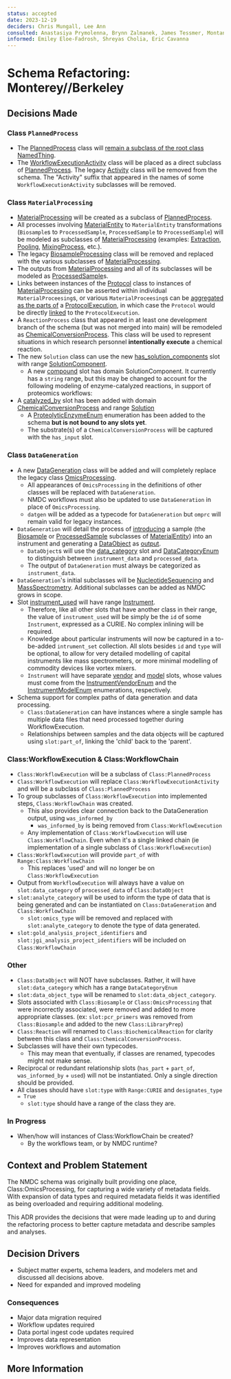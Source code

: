 ```yaml
---
status: accepted 
date: 2023-12-19
deciders: Chris Mungall, Lee Ann 
consulted: Anastasiya Prymolenna, Brynn Zalmanek, James Tessmer, Montana Smith, Sam Purvine, Yuri Corilo, Mark Miller, Michael Thorton, Alicia Clum, Mark Miller    
informed: Emiley Eloe-Fadrosh, Shreyas Cholia, Eric Cavanna 
---
```

# Schema Refactoring: Monterey//Berkeley

## Decisions Made

### Class `PlannedProcess`
* The [PlannedProcess](https://microbiomedata.github.io/nmdc-schema/PlannedProcess/) class will [remain a subclass of the root class NamedThing](https://microbiomedata.github.io/nmdc-schema/NamedThing/).
* The [WorkflowExecutionActivity](https://microbiomedata.github.io/nmdc-schema/WorkflowExecutionActivity/) class will be placed as a direct subclass of [PlannedProcess](https://microbiomedata.github.io/nmdc-schema/PlannedProcess/). The legacy [Activity](https://microbiomedata.github.io/nmdc-schema/Activity/) class will be removed from the schema. The "Activity" suffix that appeared in the names of some `WorkflowExecutionActivity` subclasses will be removed.

### Class `MaterialProcessing`
* [MaterialProcessing](https://microbiomedata.github.io/berkeley-schema-fy24/MaterialProcessing/) will be created as a subclass of [PlannedProcess](https://microbiomedata.github.io/nmdc-schema/PlannedProcess/).
* All processes involving [MaterialEntity](https://microbiomedata.github.io/nmdc-schema/MaterialEntity/) to `MaterialEntity` transformations (`Biosample`s to `ProcessedSample`, `ProcessedSample` to `ProcessedSample`) will be modeled as subclasses of [MaterialProcessing](https://microbiomedata.github.io/berkeley-schema-fy24/MaterialProcessing/) (examples: [Extraction](https://microbiomedata.github.io/berkeley-schema-fy24/Extraction/), [Pooling](https://microbiomedata.github.io/berkeley-schema-fy24/Pooling/), [MixingProcess](https://microbiomedata.github.io/berkeley-schema-fy24/MixingProcess/), etc.). 
* The legacy [BiosampleProcessing](https://microbiomedata.github.io/nmdc-schema/BiosampleProcessing/) class will be removed and replaced with the various subclasses of [MaterialProcessing](https://microbiomedata.github.io/berkeley-schema-fy24/MaterialProcessing/).
* The outputs from [MaterialProcessing](https://microbiomedata.github.io/berkeley-schema-fy24/MaterialProcessing/) and all of its subclasses will be modeled as [ProcessedSample](https://microbiomedata.github.io/berkeley-schema-fy24/ProcessedSample/)s.
* Links between instances of the [Protocol](https://microbiomedata.github.io/nmdc-schema/Protocol/) class to instances of [MaterialProcessing](https://microbiomedata.github.io/berkeley-schema-fy24/MaterialProcessing/) can be asserted within individual `MaterialProceesing`s, or various `MaterialProceesing`s can be [aggregated as the parts of](https://microbiomedata.github.io/berkeley-schema-fy24/ProtocolExecution/) a [ProtocolExecution](https://microbiomedata.github.io/berkeley-schema-fy24/ProtocolExecution/), in which case the `Protocol` would be directly [linked](https://microbiomedata.github.io/berkeley-schema-fy24/protocol_link/) to the `ProtocolExecution`.
* A `ReactionProcess` class that appeared in at least one development branch of the schema (but was not merged into main) will be remodeled as [ChemicalConversionProcess](https://microbiomedata.github.io/berkeley-schema-fy24/ChemicalConversionProcess/). This class will be used to represent situations in which research personnel **intentionally execute** a chemical reaction.
* The new `Solution` class can use the new [has_solution_components](https://microbiomedata.github.io/berkeley-schema-fy24/has_solution_components/) slot with range [SolutionComponent](https://microbiomedata.github.io/berkeley-schema-fy24/SolutionComponent/).
  * A new [compound](https://microbiomedata.github.io/berkeley-schema-fy24/compound/) slot has domain SolutionComponent. It currently has a `string` range, but this may be changed to account for the following modeling of enzyme-catalyzed reactions, in support of proteomics workflows:
* A [catalyzed_by](https://microbiomedata.github.io/berkeley-schema-fy24/catalyzed_by/) slot has been added with domain [ChemicalConversionProcess](https://microbiomedata.github.io/berkeley-schema-fy24/ChemicalConversionProcess/) and range [Solution](https://microbiomedata.github.io/berkeley-schema-fy24/Solution/)
  * A [ProteolyticEnzymeEnum](https://microbiomedata.github.io/berkeley-schema-fy24/ProteolyticEnzymeEnum/) enumeration has been added to the schema **but is not bound to any slots yet**.
  * The substrate(s) of a `ChemicalConversionProcess` will be captured with the `has_input` slot.


### Class `DataGeneration`
* A new [DataGeneration](https://microbiomedata.github.io/berkeley-schema-fy24/DataGeneration/) class will be added and will completely replace the legacy class [OmicsProcessing](https://microbiomedata.github.io/nmdc-schema/OmicsProcessing/).
  * All appearances of `OmicsProcessing` in the definitions of other classes will be replaced with `DataGeneration`.
  * NMDC workflows must also be updated to use `DataGeneration` in place of `OmicsProcessing`.
  * `datgen` will be added as a typecode for `DataGeneration` but `omprc` will remain valid for legacy instances.
* `DataGeneration` will detail the process of [introducing](https://microbiomedata.github.io/nmdc-schema/has_input/) a sample (the [Biosample](https://microbiomedata.github.io/nmdc-schema/Biosample/) or [ProcessedSample](https://microbiomedata.github.io/nmdc-schema/ProcessedSample/) subclasses of [MaterialEntity](https://microbiomedata.github.io/nmdc-schema/MaterialEntity/)) into an instrument and generating a [DataObject](https://microbiomedata.github.io/nmdc-schema/DataObject/) as [output](https://microbiomedata.github.io/nmdc-schema/has_output/).
  * `DataObject`s will use the [data_category](https://microbiomedata.github.io/berkeley-schema-fy24/data_category/) slot and [DataCategoryEnum](https://microbiomedata.github.io/berkeley-schema-fy24/DataCategoryEnum/) to distinguish between `instrument_data` and `processed_data`.
  * The output of `DataGeneration` must always be categorized as `instrument_data`.
* `DataGeneration`'s initial subclasses will be [NucleotideSequencing](https://microbiomedata.github.io/berkeley-schema-fy24/NucleotideSequencing/) and [MassSpectrometry](https://microbiomedata.github.io/berkeley-schema-fy24/MassSpectrometry/). Additional subclasses can be added as NMDC grows in scope.
* Slot [instrument_used](https://microbiomedata.github.io/berkeley-schema-fy24/instrument_used/) will have range [Instrument](https://microbiomedata.github.io/berkeley-schema-fy24/Instrument/).
  * Therefore, like all other slots that have another class in their range, the value of `instrument_used` will be simply be the `id` of some `Instrument`, expressed as a CURIE. No complex inlining will be required.
  * Knowledge about particular instruments will now be captured in a to-be-added `intrument_set` collection. All slots besides `id` and `type` will be optional, to allow for very detailed modelling of capital instruments like mass spectrometers, or more minimal modelling of commodity devices like vortex mixers.
  * `Instrument` will have separate [vendor](https://microbiomedata.github.io/berkeley-schema-fy24/vendor/) and [model](https://microbiomedata.github.io/berkeley-schema-fy24/model/) slots, whose values must come from the [InstrumentVendorEnum](https://microbiomedata.github.io/berkeley-schema-fy24/InstrumentVendorEnum/) and the [InstrumentModelEnum](https://microbiomedata.github.io/berkeley-schema-fy24/InstrumentModelEnum/) enumerations, respectively.
* Schema support for complex paths of data generation and data processing.
  * `Class:DataGeneration` can have instances where a single sample has multiple data files that need processed together during WorkflowExecution.  
  * Relationships between samples and the data objects will be captured using `slot:part_of`, linking the 'child' back to the 'parent'.

### Class:WorkflowExecution & Class:WorkflowChain
* `Class:WorkflowExecution` will be a subclass of `Class:PlannedProcess`
* `Class:WorkflowExecution` will replace `Class:WorkflowExecutionActivity` and will be a subclass of `Class:PlannedProcess`
* To group subclasses of `Class:WorkflowExecution` into implemented steps, `Class:WorkflowChain` was created.
  * This also provides clear connection back to the DataGeneration output, using `was_informed_by`
    * `was_informed_by` is being removed from `Class:WorkflowExecution`
  * Any implementation of `Class:WorkflowExecution` will use `Class:WorkflowChain`. Even when it's a single linked chain (ie implementation of a single subclass of `Class:WorkflowExecution`)
* `Class:WorkflowExecution` will provide `part_of` with `Range:Class:WorkflowChain`
  * This replaces 'used' and will no longer be on `Class:WorkflowExecution`
* Output from `WorkflowExecution` will always have a value on `slot:data_category` of `processed_data` of `Class:DataObject`
* `slot:analyte_category` will be used to inform the type of data that is being generated and can be instantiated on `Class:DataGeneration` and `Class:WorkflowChain`
  * `slot:omics_type` will be removed and replaced with `slot:analyte_category` to denote the type of data generated.
* `slot:gold_analysis_project_identifiers` and `slot:jgi_analysis_project_identifiers` will be included on `Class:WorkflowChain`

### Other
* `Class:DataObject` will NOT have subclasses. Rather, it will have `slot:data_category` which has a range `DataCategoryEnum`
* `slot:data_object_type` will be renamed to `slot:data_object_category`. 
* Slots associated with `Class:Biosample` or `Class:OmicsProcessing` that were incorrectly associated, were removed and added to more appropriate classes. (ex: `slot:pcr_primers` was removed from `Class:Biosample` and added to the new `Class:LibraryPrep`)
* `Class:Reaction` will renamed to `Class:BiochemicalReaction` for clarity between this class and `Class:ChemicalConversionProcess`.
* Subclasses will have their own typecodes.
  * This may mean that eventually, if classes are renamed, typecodes might not make sense.
* Reciprocal or redundant relationship slots (`has_part` + `part_of`, `was_informed_by` + `used`) will not be instantiated. Only a single direction should be provided.
* All classes should have `slot:type` with `Range:CURIE` and `designates_type = True`
  * `slot:type` should have a range of the class they are.

### In Progress
* When/how will instances of Class:WorkflowChain be created?
  * By the workflows team, or by NMDC runtime?

## Context and Problem Statement

The NMDC schema was originally built providing one place, Class:OmicsProcessing, for capturing a wide variety of metadata fields. With expansion of data types and required metadata fields it was identified as being overloaded and requiring additional modeling.

This ADR provides the decisions that were made leading up to and during the refactoring process to better capture metadata and describe samples and analyses.

## Decision Drivers

* Subject matter experts, schema leaders, and modelers met and discussed all decisions above. 
* Need for expanded and improved modeling

### Consequences

* Major data migration required
* Workflow updates required
* Data portal ingest code updates required
* Improves data representation
* Improves workflows and automation

## More Information

